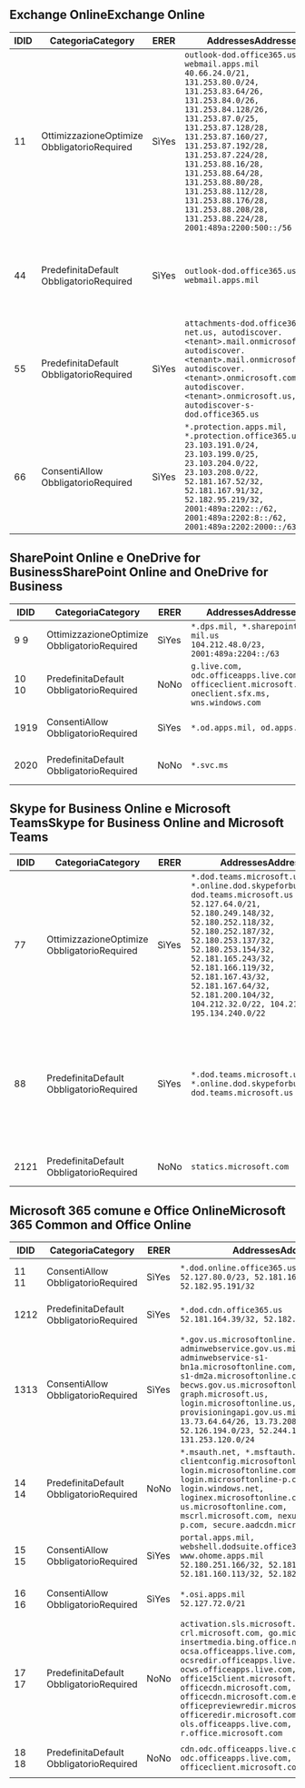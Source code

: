 <!--THIS FILE IS AUTOMATICALLY GENERATED. MANUAL CHANGES WILL BE OVERWRITTEN.-->
<!--Please contact the Office 365 Endpoints team with any questions.-->
<!--USGovDoD endpoints version 2019062800-->
<!--File generated 2019-06-28 11:00:09.8081-->

## <a name="exchange-online"></a><span data-ttu-id="be616-101">Exchange Online</span><span class="sxs-lookup"><span data-stu-id="be616-101">Exchange Online</span></span>

<span data-ttu-id="be616-102">ID</span><span class="sxs-lookup"><span data-stu-id="be616-102">ID</span></span> | <span data-ttu-id="be616-103">Categoria</span><span class="sxs-lookup"><span data-stu-id="be616-103">Category</span></span> | <span data-ttu-id="be616-104">ER</span><span class="sxs-lookup"><span data-stu-id="be616-104">ER</span></span> | <span data-ttu-id="be616-105">Addresses</span><span class="sxs-lookup"><span data-stu-id="be616-105">Addresses</span></span> | <span data-ttu-id="be616-106">Porte</span><span class="sxs-lookup"><span data-stu-id="be616-106">Ports</span></span>
-- | -------------------- | --- | ---------------------------------------------------------------------------------------------------------------------------------------------------------------------------------------------------------------------------------------------------------------------------------------------------------------------------------------------------------------------------------------------- | -------------------------------
<span data-ttu-id="be616-107">1</span><span class="sxs-lookup"><span data-stu-id="be616-107">1</span></span> | <span data-ttu-id="be616-108">Ottimizzazione</span><span class="sxs-lookup"><span data-stu-id="be616-108">Optimize</span></span><BR><span data-ttu-id="be616-109">Obbligatorio</span><span class="sxs-lookup"><span data-stu-id="be616-109">Required</span></span> | <span data-ttu-id="be616-110">Sì</span><span class="sxs-lookup"><span data-stu-id="be616-110">Yes</span></span> | `outlook-dod.office365.us, webmail.apps.mil`<BR>`40.66.24.0/21, 131.253.80.0/24, 131.253.83.64/26, 131.253.84.0/26, 131.253.84.128/26, 131.253.87.0/25, 131.253.87.128/28, 131.253.87.160/27, 131.253.87.192/28, 131.253.87.224/28, 131.253.88.16/28, 131.253.88.64/28, 131.253.88.80/28, 131.253.88.112/28, 131.253.88.176/28, 131.253.88.208/28, 131.253.88.224/28, 2001:489a:2200:500::/56` | <span data-ttu-id="be616-111">**TCP:** 443, 80</span><span class="sxs-lookup"><span data-stu-id="be616-111">**TCP:** 443, 80</span></span>
<span data-ttu-id="be616-112">4</span><span class="sxs-lookup"><span data-stu-id="be616-112">4</span></span> | <span data-ttu-id="be616-113">Predefinita</span><span class="sxs-lookup"><span data-stu-id="be616-113">Default</span></span><BR><span data-ttu-id="be616-114">Obbligatorio</span><span class="sxs-lookup"><span data-stu-id="be616-114">Required</span></span> | <span data-ttu-id="be616-115">Sì</span><span class="sxs-lookup"><span data-stu-id="be616-115">Yes</span></span> | `outlook-dod.office365.us, webmail.apps.mil` | <span data-ttu-id="be616-116">**TCP:** 143, 25, 587, 993, 995</span><span class="sxs-lookup"><span data-stu-id="be616-116">**TCP:** 143, 25, 587, 993, 995</span></span>
<span data-ttu-id="be616-117">5</span><span class="sxs-lookup"><span data-stu-id="be616-117">5</span></span> | <span data-ttu-id="be616-118">Predefinita</span><span class="sxs-lookup"><span data-stu-id="be616-118">Default</span></span><BR><span data-ttu-id="be616-119">Obbligatorio</span><span class="sxs-lookup"><span data-stu-id="be616-119">Required</span></span> | <span data-ttu-id="be616-120">Sì</span><span class="sxs-lookup"><span data-stu-id="be616-120">Yes</span></span> | `attachments-dod.office365-net.us, autodiscover.<tenant>.mail.onmicrosoft.com, autodiscover.<tenant>.mail.onmicrosoft.us, autodiscover.<tenant>.onmicrosoft.com, autodiscover.<tenant>.onmicrosoft.us, autodiscover-s-dod.office365.us` | <span data-ttu-id="be616-121">**TCP:** 443, 80</span><span class="sxs-lookup"><span data-stu-id="be616-121">**TCP:** 443, 80</span></span>
<span data-ttu-id="be616-122">6</span><span class="sxs-lookup"><span data-stu-id="be616-122">6</span></span> | <span data-ttu-id="be616-123">Consenti</span><span class="sxs-lookup"><span data-stu-id="be616-123">Allow</span></span><BR><span data-ttu-id="be616-124">Obbligatorio</span><span class="sxs-lookup"><span data-stu-id="be616-124">Required</span></span> | <span data-ttu-id="be616-125">Sì</span><span class="sxs-lookup"><span data-stu-id="be616-125">Yes</span></span> | `*.protection.apps.mil, *.protection.office365.us`<BR>`23.103.191.0/24, 23.103.199.0/25, 23.103.204.0/22, 23.103.208.0/22, 52.181.167.52/32, 52.181.167.91/32, 52.182.95.219/32, 2001:489a:2202::/62, 2001:489a:2202:8::/62, 2001:489a:2202:2000::/63` | <span data-ttu-id="be616-126">**TCP:** 25, 443</span><span class="sxs-lookup"><span data-stu-id="be616-126">**TCP:** 25, 443</span></span>

## <a name="sharepoint-online-and-onedrive-for-business"></a><span data-ttu-id="be616-127">SharePoint Online e OneDrive for Business</span><span class="sxs-lookup"><span data-stu-id="be616-127">SharePoint Online and OneDrive for Business</span></span>

<span data-ttu-id="be616-128">ID</span><span class="sxs-lookup"><span data-stu-id="be616-128">ID</span></span> | <span data-ttu-id="be616-129">Categoria</span><span class="sxs-lookup"><span data-stu-id="be616-129">Category</span></span> | <span data-ttu-id="be616-130">ER</span><span class="sxs-lookup"><span data-stu-id="be616-130">ER</span></span> | <span data-ttu-id="be616-131">Addresses</span><span class="sxs-lookup"><span data-stu-id="be616-131">Addresses</span></span> | <span data-ttu-id="be616-132">Porte</span><span class="sxs-lookup"><span data-stu-id="be616-132">Ports</span></span>
-- | -------------------- | --- | ---------------------------------------------------------------------------------------------------- | ----------------
<span data-ttu-id="be616-133">9 </span><span class="sxs-lookup"><span data-stu-id="be616-133">9</span></span> | <span data-ttu-id="be616-134">Ottimizzazione</span><span class="sxs-lookup"><span data-stu-id="be616-134">Optimize</span></span><BR><span data-ttu-id="be616-135">Obbligatorio</span><span class="sxs-lookup"><span data-stu-id="be616-135">Required</span></span> | <span data-ttu-id="be616-136">Sì</span><span class="sxs-lookup"><span data-stu-id="be616-136">Yes</span></span> | `*.dps.mil, *.sharepoint-mil.us`<BR>`104.212.48.0/23, 2001:489a:2204::/63` | <span data-ttu-id="be616-137">**TCP:** 443, 80</span><span class="sxs-lookup"><span data-stu-id="be616-137">**TCP:** 443, 80</span></span>
<span data-ttu-id="be616-138">10 </span><span class="sxs-lookup"><span data-stu-id="be616-138">10</span></span> | <span data-ttu-id="be616-139">Predefinita</span><span class="sxs-lookup"><span data-stu-id="be616-139">Default</span></span><BR><span data-ttu-id="be616-140">Obbligatorio</span><span class="sxs-lookup"><span data-stu-id="be616-140">Required</span></span> | <span data-ttu-id="be616-141">No</span><span class="sxs-lookup"><span data-stu-id="be616-141">No</span></span> | `g.live.com, odc.officeapps.live.com, officeclient.microsoft.com, oneclient.sfx.ms, wns.windows.com` | <span data-ttu-id="be616-142">**TCP:** 443, 80</span><span class="sxs-lookup"><span data-stu-id="be616-142">**TCP:** 443, 80</span></span>
<span data-ttu-id="be616-143">19</span><span class="sxs-lookup"><span data-stu-id="be616-143">19</span></span> | <span data-ttu-id="be616-144">Consenti</span><span class="sxs-lookup"><span data-stu-id="be616-144">Allow</span></span><BR><span data-ttu-id="be616-145">Obbligatorio</span><span class="sxs-lookup"><span data-stu-id="be616-145">Required</span></span> | <span data-ttu-id="be616-146">Sì</span><span class="sxs-lookup"><span data-stu-id="be616-146">Yes</span></span> | `*.od.apps.mil, od.apps.mil` | <span data-ttu-id="be616-147">**TCP:** 443, 80</span><span class="sxs-lookup"><span data-stu-id="be616-147">**TCP:** 443, 80</span></span>
<span data-ttu-id="be616-148">20</span><span class="sxs-lookup"><span data-stu-id="be616-148">20</span></span> | <span data-ttu-id="be616-149">Predefinita</span><span class="sxs-lookup"><span data-stu-id="be616-149">Default</span></span><BR><span data-ttu-id="be616-150">Obbligatorio</span><span class="sxs-lookup"><span data-stu-id="be616-150">Required</span></span> | <span data-ttu-id="be616-151">No</span><span class="sxs-lookup"><span data-stu-id="be616-151">No</span></span> | `*.svc.ms` | <span data-ttu-id="be616-152">**TCP:** 443, 80</span><span class="sxs-lookup"><span data-stu-id="be616-152">**TCP:** 443, 80</span></span>

## <a name="skype-for-business-online-and-microsoft-teams"></a><span data-ttu-id="be616-153">Skype for Business Online e Microsoft Teams</span><span class="sxs-lookup"><span data-stu-id="be616-153">Skype for Business Online and Microsoft Teams</span></span>

<span data-ttu-id="be616-154">ID</span><span class="sxs-lookup"><span data-stu-id="be616-154">ID</span></span> | <span data-ttu-id="be616-155">Categoria</span><span class="sxs-lookup"><span data-stu-id="be616-155">Category</span></span> | <span data-ttu-id="be616-156">ER</span><span class="sxs-lookup"><span data-stu-id="be616-156">ER</span></span> | <span data-ttu-id="be616-157">Addresses</span><span class="sxs-lookup"><span data-stu-id="be616-157">Addresses</span></span> | <span data-ttu-id="be616-158">Porte</span><span class="sxs-lookup"><span data-stu-id="be616-158">Ports</span></span>
-- | -------------------- | --- | -------------------------------------------------------------------------------------------------------------------------------------------------------------------------------------------------------------------------------------------------------------------------------------------------------------------------------------------------------- | --------------------------------------------------
<span data-ttu-id="be616-159">7</span><span class="sxs-lookup"><span data-stu-id="be616-159">7</span></span> | <span data-ttu-id="be616-160">Ottimizzazione</span><span class="sxs-lookup"><span data-stu-id="be616-160">Optimize</span></span><BR><span data-ttu-id="be616-161">Obbligatorio</span><span class="sxs-lookup"><span data-stu-id="be616-161">Required</span></span> | <span data-ttu-id="be616-162">Sì</span><span class="sxs-lookup"><span data-stu-id="be616-162">Yes</span></span> | `*.dod.teams.microsoft.us, *.online.dod.skypeforbusiness.us, dod.teams.microsoft.us`<BR>`52.127.64.0/21, 52.180.249.148/32, 52.180.252.118/32, 52.180.252.187/32, 52.180.253.137/32, 52.180.253.154/32, 52.181.165.243/32, 52.181.166.119/32, 52.181.167.43/32, 52.181.167.64/32, 52.181.200.104/32, 104.212.32.0/22, 104.212.60.0/23, 195.134.240.0/22` | <span data-ttu-id="be616-163">**TCP:** 443</span><span class="sxs-lookup"><span data-stu-id="be616-163">**TCP:** 443</span></span><BR><span data-ttu-id="be616-164">**UDP:** 3478, 3479, 3480, 3481</span><span class="sxs-lookup"><span data-stu-id="be616-164">**UDP:** 3478, 3479, 3480, 3481</span></span>
<span data-ttu-id="be616-165">8</span><span class="sxs-lookup"><span data-stu-id="be616-165">8</span></span> | <span data-ttu-id="be616-166">Predefinita</span><span class="sxs-lookup"><span data-stu-id="be616-166">Default</span></span><BR><span data-ttu-id="be616-167">Obbligatorio</span><span class="sxs-lookup"><span data-stu-id="be616-167">Required</span></span> | <span data-ttu-id="be616-168">Sì</span><span class="sxs-lookup"><span data-stu-id="be616-168">Yes</span></span> | `*.dod.teams.microsoft.us, *.online.dod.skypeforbusiness.us, dod.teams.microsoft.us` | <span data-ttu-id="be616-169">**TCP:** 5061, 50000-59999</span><span class="sxs-lookup"><span data-stu-id="be616-169">**TCP:** 5061, 50000-59999</span></span><BR><span data-ttu-id="be616-170">**UDP:** 50000-59999</span><span class="sxs-lookup"><span data-stu-id="be616-170">**UDP:** 50000-59999</span></span>
<span data-ttu-id="be616-171">21</span><span class="sxs-lookup"><span data-stu-id="be616-171">21</span></span> | <span data-ttu-id="be616-172">Predefinita</span><span class="sxs-lookup"><span data-stu-id="be616-172">Default</span></span><BR><span data-ttu-id="be616-173">Obbligatorio</span><span class="sxs-lookup"><span data-stu-id="be616-173">Required</span></span> | <span data-ttu-id="be616-174">No</span><span class="sxs-lookup"><span data-stu-id="be616-174">No</span></span> | `statics.microsoft.com` | <span data-ttu-id="be616-175">**TCP:** 443</span><span class="sxs-lookup"><span data-stu-id="be616-175">**TCP:** 443</span></span>

## <a name="microsoft-365-common-and-office-online"></a><span data-ttu-id="be616-176">Microsoft 365 comune e Office Online</span><span class="sxs-lookup"><span data-stu-id="be616-176">Microsoft 365 Common and Office Online</span></span>

<span data-ttu-id="be616-177">ID</span><span class="sxs-lookup"><span data-stu-id="be616-177">ID</span></span> | <span data-ttu-id="be616-178">Categoria</span><span class="sxs-lookup"><span data-stu-id="be616-178">Category</span></span> | <span data-ttu-id="be616-179">ER</span><span class="sxs-lookup"><span data-stu-id="be616-179">ER</span></span> | <span data-ttu-id="be616-180">Addresses</span><span class="sxs-lookup"><span data-stu-id="be616-180">Addresses</span></span> | <span data-ttu-id="be616-181">Porte</span><span class="sxs-lookup"><span data-stu-id="be616-181">Ports</span></span>
-- | ------------------- | --- | ------------------------------------------------------------------------------------------------------------------------------------------------------------------------------------------------------------------------------------------------------------------------------------------------------------------------------------------------------------------------------------------------ | ----------------
<span data-ttu-id="be616-182">11 </span><span class="sxs-lookup"><span data-stu-id="be616-182">11</span></span> | <span data-ttu-id="be616-183">Consenti</span><span class="sxs-lookup"><span data-stu-id="be616-183">Allow</span></span><BR><span data-ttu-id="be616-184">Obbligatorio</span><span class="sxs-lookup"><span data-stu-id="be616-184">Required</span></span> | <span data-ttu-id="be616-185">Sì</span><span class="sxs-lookup"><span data-stu-id="be616-185">Yes</span></span> | `*.dod.online.office365.us`<BR>`52.127.80.0/23, 52.181.164.39/32, 52.182.95.191/32` | <span data-ttu-id="be616-186">**TCP:** 443</span><span class="sxs-lookup"><span data-stu-id="be616-186">**TCP:** 443</span></span>
<span data-ttu-id="be616-187">12</span><span class="sxs-lookup"><span data-stu-id="be616-187">12</span></span> | <span data-ttu-id="be616-188">Predefinita</span><span class="sxs-lookup"><span data-stu-id="be616-188">Default</span></span><BR><span data-ttu-id="be616-189">Obbligatorio</span><span class="sxs-lookup"><span data-stu-id="be616-189">Required</span></span> | <span data-ttu-id="be616-190">Sì</span><span class="sxs-lookup"><span data-stu-id="be616-190">Yes</span></span> | `*.dod.cdn.office365.us`<BR>`52.181.164.39/32, 52.182.95.191/32` | <span data-ttu-id="be616-191">**TCP:** 443</span><span class="sxs-lookup"><span data-stu-id="be616-191">**TCP:** 443</span></span>
<span data-ttu-id="be616-192">13</span><span class="sxs-lookup"><span data-stu-id="be616-192">13</span></span> | <span data-ttu-id="be616-193">Consenti</span><span class="sxs-lookup"><span data-stu-id="be616-193">Allow</span></span><BR><span data-ttu-id="be616-194">Obbligatorio</span><span class="sxs-lookup"><span data-stu-id="be616-194">Required</span></span> | <span data-ttu-id="be616-195">Sì</span><span class="sxs-lookup"><span data-stu-id="be616-195">Yes</span></span> | `*.gov.us.microsoftonline.com, adminwebservice.gov.us.microsoftonline.com, adminwebservice-s1-bn1a.microsoftonline.com, adminwebservice-s1-dm2a.microsoftonline.com, becws.gov.us.microsoftonline.com, dod-graph.microsoft.us, login.microsoftonline.us, provisioningapi.gov.us.microsoftonline.com`<BR>`13.73.64.64/26, 13.73.208.128/25, 52.126.194.0/23, 52.244.120.128/25, 131.253.120.0/24` | <span data-ttu-id="be616-196">**TCP:** 443</span><span class="sxs-lookup"><span data-stu-id="be616-196">**TCP:** 443</span></span>
<span data-ttu-id="be616-197">14 </span><span class="sxs-lookup"><span data-stu-id="be616-197">14</span></span> | <span data-ttu-id="be616-198">Predefinita</span><span class="sxs-lookup"><span data-stu-id="be616-198">Default</span></span><BR><span data-ttu-id="be616-199">Obbligatorio</span><span class="sxs-lookup"><span data-stu-id="be616-199">Required</span></span> | <span data-ttu-id="be616-200">No</span><span class="sxs-lookup"><span data-stu-id="be616-200">No</span></span> | `*.msauth.net, *.msftauth.net, clientconfig.microsoftonline-p.net, login.microsoftonline.com, login.microsoftonline-p.com, login.windows.net, loginex.microsoftonline.com, login-us.microsoftonline.com, mscrl.microsoft.com, nexus.microsoftonline-p.com, secure.aadcdn.microsoftonline-p.com` | <span data-ttu-id="be616-201">**TCP:** 443</span><span class="sxs-lookup"><span data-stu-id="be616-201">**TCP:** 443</span></span>
<span data-ttu-id="be616-202">15 </span><span class="sxs-lookup"><span data-stu-id="be616-202">15</span></span> | <span data-ttu-id="be616-203">Consenti</span><span class="sxs-lookup"><span data-stu-id="be616-203">Allow</span></span><BR><span data-ttu-id="be616-204">Obbligatorio</span><span class="sxs-lookup"><span data-stu-id="be616-204">Required</span></span> | <span data-ttu-id="be616-205">Sì</span><span class="sxs-lookup"><span data-stu-id="be616-205">Yes</span></span> | `portal.apps.mil, webshell.dodsuite.office365.us, www.ohome.apps.mil`<BR>`52.180.251.166/32, 52.181.160.19/32, 52.181.160.113/32, 52.182.92.132/32` | <span data-ttu-id="be616-206">**TCP:** 443</span><span class="sxs-lookup"><span data-stu-id="be616-206">**TCP:** 443</span></span>
<span data-ttu-id="be616-207">16 </span><span class="sxs-lookup"><span data-stu-id="be616-207">16</span></span> | <span data-ttu-id="be616-208">Consenti</span><span class="sxs-lookup"><span data-stu-id="be616-208">Allow</span></span><BR><span data-ttu-id="be616-209">Obbligatorio</span><span class="sxs-lookup"><span data-stu-id="be616-209">Required</span></span> | <span data-ttu-id="be616-210">Sì</span><span class="sxs-lookup"><span data-stu-id="be616-210">Yes</span></span> | `*.osi.apps.mil`<BR>`52.127.72.0/21` | <span data-ttu-id="be616-211">**TCP:** 443</span><span class="sxs-lookup"><span data-stu-id="be616-211">**TCP:** 443</span></span>
<span data-ttu-id="be616-212">17 </span><span class="sxs-lookup"><span data-stu-id="be616-212">17</span></span> | <span data-ttu-id="be616-213">Predefinita</span><span class="sxs-lookup"><span data-stu-id="be616-213">Default</span></span><BR><span data-ttu-id="be616-214">Obbligatorio</span><span class="sxs-lookup"><span data-stu-id="be616-214">Required</span></span> | <span data-ttu-id="be616-215">No</span><span class="sxs-lookup"><span data-stu-id="be616-215">No</span></span> | `activation.sls.microsoft.com, crl.microsoft.com, go.microsoft.com, insertmedia.bing.office.net, ocsa.officeapps.live.com, ocsredir.officeapps.live.com, ocws.officeapps.live.com, office15client.microsoft.com, officecdn.microsoft.com, officecdn.microsoft.com.edgesuite.net, officepreviewredir.microsoft.com, officeredir.microsoft.com, ols.officeapps.live.com, r.office.microsoft.com` | <span data-ttu-id="be616-216">**TCP:** 443, 80</span><span class="sxs-lookup"><span data-stu-id="be616-216">**TCP:** 443, 80</span></span>
<span data-ttu-id="be616-217">18 </span><span class="sxs-lookup"><span data-stu-id="be616-217">18</span></span> | <span data-ttu-id="be616-218">Predefinita</span><span class="sxs-lookup"><span data-stu-id="be616-218">Default</span></span><BR><span data-ttu-id="be616-219">Obbligatorio</span><span class="sxs-lookup"><span data-stu-id="be616-219">Required</span></span> | <span data-ttu-id="be616-220">No</span><span class="sxs-lookup"><span data-stu-id="be616-220">No</span></span> | `cdn.odc.officeapps.live.com, odc.officeapps.live.com, officeclient.microsoft.com` | <span data-ttu-id="be616-221">**TCP:** 443, 80</span><span class="sxs-lookup"><span data-stu-id="be616-221">**TCP:** 443, 80</span></span>
